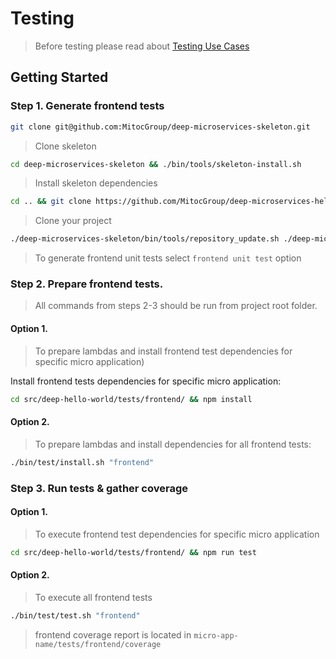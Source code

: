 Testing
========

> Before testing please read about  [Testing Use Cases](https://github.com/MitocGroup/deep-microservices-skeleton/blob/master/docs/testing_use_cases.md)
         
## Getting Started

### Step 1. Generate frontend tests

```bash
git clone git@github.com:MitocGroup/deep-microservices-skeleton.git
```
> Clone skeleton

```bash
cd deep-microservices-skeleton && ./bin/tools/skeleton-install.sh
```

> Install skeleton dependencies

```bash
cd .. && git clone https://github.com/MitocGroup/deep-microservices-helloworld.git
```

> Clone your project

```bash
./deep-microservices-skeleton/bin/tools/repository_update.sh ./deep-microservices-helloworld/
```

> To generate frontend unit tests select `frontend unit test` option 

	
### Step 2. Prepare frontend tests. 

> All commands from steps 2-3 should be run from project root folder.
		
#### Option 1.

> To prepare lambdas and install frontend test dependencies for specific micro application)

Install frontend tests dependencies for specific micro application: 

```bash
cd src/deep-hello-world/tests/frontend/ && npm install
```
		
#### Option 2.

> To prepare lambdas and install dependencies for all frontend tests:

```bash
./bin/test/install.sh "frontend"
```

### Step 3. Run tests & gather coverage

#### Option 1.

> To execute frontend test dependencies for specific micro application
 
```bash
cd src/deep-hello-world/tests/frontend/ && npm run test
```
		
#### Option 2.

> To execute all frontend tests

```bash
./bin/test/test.sh "frontend"
```


> frontend coverage report is located in `micro-app-name/tests/frontend/coverage`

